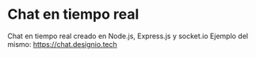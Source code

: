 # Chat en tiempo real
Chat en tiempo real creado en Node.js, Express.js y socket.io
Ejemplo del mismo: https://chat.designio.tech
